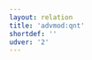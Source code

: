 ```yaml
---
layout: relation
title: 'advmod:qnt'
shortdef: ''
udver: '2'
---
```

<!-- Interlanguage links updated Út zář 29 20:23:17 CEST 2020 -->
